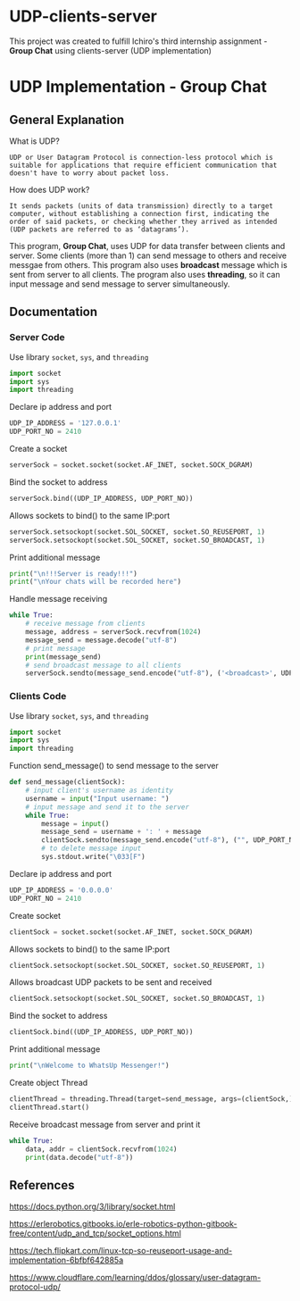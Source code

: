 # UDP-clients-server
This project was created to fulfill Ichiro's third internship assignment - **Group Chat** using clients-server (UDP implementation)

# UDP Implementation - Group Chat
## General Explanation
What is UDP?

    UDP or User Datagram Protocol is connection-less protocol which is suitable for applications that require efficient communication that doesn't have to worry about packet loss. 

How does UDP work?

    It sends packets (units of data transmission) directly to a target computer, without establishing a connection first, indicating the order of said packets, or checking whether they arrived as intended (UDP packets are referred to as ‘datagrams’).

This program, **Group Chat**, uses UDP for data transfer between clients and server. Some clients (more than 1) can send message to others and receive messgae from others. This program also uses **broadcast** message which is sent from server to all clients. The program also uses **threading**, so it can input message and send message to server simultaneously.

## Documentation
### Server Code
Use library `socket`, `sys`, and `threading`
```py
import socket
import sys
import threading
```

Declare ip address and port
```py
UDP_IP_ADDRESS = '127.0.0.1'
UDP_PORT_NO = 2410
```

Create a socket
```py
serverSock = socket.socket(socket.AF_INET, socket.SOCK_DGRAM)
```

Bind the socket to address
```py
serverSock.bind((UDP_IP_ADDRESS, UDP_PORT_NO))
```

Allows sockets to bind() to the same IP:port
```py
serverSock.setsockopt(socket.SOL_SOCKET, socket.SO_REUSEPORT, 1)
serverSock.setsockopt(socket.SOL_SOCKET, socket.SO_BROADCAST, 1)
```

Print additional message
```py
print("\n!!!Server is ready!!!")
print("\nYour chats will be recorded here")
```

Handle message receiving 
```py
while True:
    # receive message from clients
    message, address = serverSock.recvfrom(1024)
    message_send = message.decode("utf-8")
    # print message
    print(message_send)
    # send broadcast message to all clients
    serverSock.sendto(message_send.encode("utf-8"), ('<broadcast>', UDP_PORT_NO))
```

### Clients Code
Use library `socket`, `sys`, and `threading`
```py
import socket
import sys
import threading
```

Function send_message() to send message to the server
```py
def send_message(clientSock):
    # input client's username as identity
    username = input("Input username: ")
    # input message and send it to the server
    while True:
        message = input()
        message_send = username + ': ' + message
        clientSock.sendto(message_send.encode("utf-8"), ("", UDP_PORT_NO))
        # to delete message input
        sys.stdout.write("\033[F")
```

Declare ip address and port
```py
UDP_IP_ADDRESS = '0.0.0.0'
UDP_PORT_NO = 2410
```

Create socket
```py
clientSock = socket.socket(socket.AF_INET, socket.SOCK_DGRAM)
```

Allows sockets to bind() to the same IP:port 
```py
clientSock.setsockopt(socket.SOL_SOCKET, socket.SO_REUSEPORT, 1)
```

Allows broadcast UDP packets to be sent and received
```py
clientSock.setsockopt(socket.SOL_SOCKET, socket.SO_BROADCAST, 1)
```

Bind the socket to address
```py
clientSock.bind((UDP_IP_ADDRESS, UDP_PORT_NO))
```

Print additional message
```py
print("\nWelcome to WhatsUp Messenger!")
```

Create object Thread
```py
clientThread = threading.Thread(target=send_message, args=(clientSock,))
clientThread.start()
```

Receive broadcast message from server and print it
```py
while True:
    data, addr = clientSock.recvfrom(1024)
    print(data.decode("utf-8"))
```

## References
https://docs.python.org/3/library/socket.html

https://erlerobotics.gitbooks.io/erle-robotics-python-gitbook-free/content/udp_and_tcp/socket_options.html

https://tech.flipkart.com/linux-tcp-so-reuseport-usage-and-implementation-6bfbf642885a

https://www.cloudflare.com/learning/ddos/glossary/user-datagram-protocol-udp/